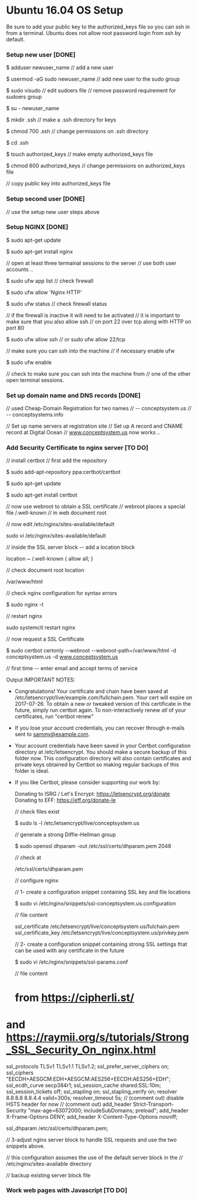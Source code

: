# Ubuntu 16.04 OS Setup

Be sure to add your public key to the authorized_keys file so you can
ssh in from a terminal.  Ubuntu does not allow root password login from
ssh by default.

### Setup new user [DONE]

$ adduser newuser_name  // add a new user

$ usermod -aG sudo newuser_name  // add new user to the sudo group

$ sudo visudo // edit sudoers file
              // remove password requirement for sudoers group

$ su - newuser_name              

$ mkdir .ssh // make a .ssh directory for keys

$ chmod 700 .ssh // change permissions on .ssh directory

$ cd .ssh

$ touch authorized_keys // make empty authorized_keys file

$ chmod 600 authorized_keys // change permissions on authorized_keys file

// copy public key into authorized_keys file



### Setup second user [DONE]

// use the setup new user steps above

### Setup NGINX [DONE]

$ sudo apt-get update

$ sudo apt-get install nginx

// open at least three termainal sessions to the server
// use both user accounts ..

$ sudo ufw app list // check firewall

$ sudo ufw allow 'Nginx HTTP'

$ sudo ufw status // check firewall status

// if the firewall is inactive it will need to be activated
// it is important to make sure that you also allow ssh
// on port 22 over tcp along with HTTP on port 80

$ sudo ufw allow ssh // or sudo ufw allow 22/tcp

// make sure you can ssh into the machine
// if necessary enable ufw

$ sudo ufw enable

// check to make sure you can ssh into the machine from
// one of the other open terminal sessions.

### Set up domain name and DNS records [DONE]

// used Cheap-Domain Registration for two names
// -- conceptsystem.us
// -- conceptsystems.info

// Set up name servers at registration site
// Set up A record and CNAME record at Digital Ocean
// www.conceptsystem.us now works ..

### Add Security Certificate to nginx server [TO DO]
// install certbot
// first add the repository

$ sudo add-apt-repository ppa:certbot/certbot

$ sudo apt-get update

$ sudo apt-get install certbot

// now use webroot to obtain a SSL certificate
// webroot places a special file /.well-known
// in web document root

// now edit /etc/nginx/sites-available/default

sudo vi /etc/nginx/sites-available/default

// inside the SSL server block -- add a location block

  location ~ /.well-known {
           allow all;
  }

 // check document root location

  /var/www/html

// check nginx configuration for syntax errors

$ sudo nginx -t

// restart nginx

sudo systemctl restart nginx

// now request a SSL Certificate

$ sudo certbot certonly --webroot --webroot-path=/var/www/html -d conceptsystem.us -d www.conceptsystem.us

// first time -- enter email and accept terms of service

Output
IMPORTANT NOTES:
 - Congratulations! Your certificate and chain have been saved at
   /etc/letsencrypt/live/example.com/fullchain.pem. Your cert
   will expire on 2017-07-26. To obtain a new or tweaked version of
   this certificate in the future, simply run certbot again. To
   non-interactively renew *all* of your certificates, run "certbot
   renew"
 - If you lose your account credentials, you can recover through
   e-mails sent to sammy@example.com.
 - Your account credentials have been saved in your Certbot
   configuration directory at /etc/letsencrypt. You should make a
   secure backup of this folder now. This configuration directory will
   also contain certificates and private keys obtained by Certbot so
   making regular backups of this folder is ideal.
 - If you like Certbot, please consider supporting our work by:

   Donating to ISRG / Let's Encrypt:   https://letsencrypt.org/donate
   Donating to EFF:                    https://eff.org/donate-le

   // check files exist

   $ sudo ls -l /etc/letsencrypt/live/conceptsystem.us

   // generate a strong Diffie-Hellman group

   $ sudo openssl dhparam -out /etc/ssl/certs/dhparam.pem 2048

   // check at

   /etc/ssl/certs/dhparam.pem

   // configure nginx

   // 1- create a configuration snippet containing SSL key and file locations

   $ sudo vi /etc/nginx/snippets/ssl-conceptsystem.us.configuration

   // file content

   ssl_certificate /etc/letsencrypt/live/conceptsystem.us/fulchain.pem
   ssl_certificate_key /etc/letsencrypt/live/conceptsystem.us/privkey.pem


   // 2- create a configuration snippet containing strong SSL settings that can be used with any certificate in the future

   $ sudo vi /etc/nginx/snippets/ssl-params.conf

   // file content

   # from https://cipherli.st/
# and https://raymii.org/s/tutorials/Strong_SSL_Security_On_nginx.html

ssl_protocols TLSv1 TLSv1.1 TLSv1.2;
ssl_prefer_server_ciphers on;
ssl_ciphers "EECDH+AESGCM:EDH+AESGCM:AES256+EECDH:AES256+EDH";
ssl_ecdh_curve secp384r1;
ssl_session_cache shared:SSL:10m;
ssl_session_tickets off;
ssl_stapling on;
ssl_stapling_verify on;
resolver 8.8.8.8 8.8.4.4 valid=300s;
resolver_timeout 5s;
// (comment out) disable HSTS header for now
// (comment out) add_header Strict-Transport-Security "max-age=63072000; includeSubDomains; preload";
add_header X-Frame-Options DENY;
add_header X-Content-Type-Options nosniff;

ssl_dhparam /etc/ssl/certs/dhparam.pem;


   // 3-adjust nginx server block to handle SSL requests and use the two snippets above.

   // this configuration assumes the use of the default server block in the
   // /etc/nginx/sites-available directory

   // backup existing server block file








### Work web pages with Javascript [TO DO]
